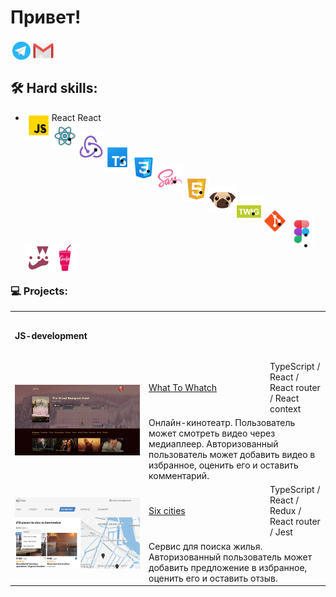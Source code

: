 # Привет!


<a href="https://t.me/BulatSRC">
  <img align="left" alt="My Telegram" width="35px" src="https://raw.githubusercontent.com/BulatCC/BulatCC/main/img/icon/icon-telegram.svg" />
</a>
<a href="mailto:bulatsrc@gmail.com">
  <img align="left" alt="My e-mail" width="35px" src="https://raw.githubusercontent.com/BulatCC/BulatCC/main/img/icon/icon-email.svg" />
</a>

<br/><br/>


## 🛠 Hard skills:

<!-- <table>













</table> -->

<ul>
    <li>
                <span>React</span>
            <img align="left" alt="JavaScript" width="42px" src="https://raw.githubusercontent.com/BulatCC/BulatCC/main/img/icon/js.svg" />
            <span>React</span>
    </li>
    <li>
            <img align="left" alt="React" width="42px" src="https://raw.githubusercontent.com/BulatCC/BulatCC/main/img/icon/icon-react.svg" />
    </li>
    <li>
            <img align="left" alt="Redux" width="42px" src="https://raw.githubusercontent.com/BulatCC/BulatCC/main/img/icon/redux.svg" />
    </li>
    <li>
            <img align="left" alt="TypeScript" width="42px" src="https://raw.githubusercontent.com/BulatCC/BulatCC/main/img/icon/ts.png" />
    </li>
    <li>
            <img align="left" alt="Css" width="42px" src="https://raw.githubusercontent.com/BulatCC/BulatCC/main/img/icon/css.png" />
    </li>
    <li>
            <img align="left" alt="Sass" width="42px" src="https://raw.githubusercontent.com/BulatCC/BulatCC/main/img/icon/sass.svg" />
    </li>
    <li>
            <img align="left" alt="Html" width="42px" src="https://raw.githubusercontent.com/BulatCC/BulatCC/main/img/icon/html.svg" />
    </li>
    <li>
            <img align="left" alt="Pug" width="42px" src="https://raw.githubusercontent.com/BulatCC/BulatCC/main/img/icon/pug.svg" />
    </li>
    <li>
            <img align="left" alt="Twig" width="42px" src="https://raw.githubusercontent.com/BulatCC/BulatCC/main/img/icon/twig.png" />
    </li>
    <li>
            <img align="left" alt="Git" width="42px" src="https://raw.githubusercontent.com/BulatCC/BulatCC/main/img/icon/git.svg" />
    </li>
    <li>
            <img align="left" alt="Figma" width="42px" src="https://raw.githubusercontent.com/BulatCC/BulatCC/main/img/icon/figma.png" />
    </li>
    <li>
            <img align="left" alt="Jest" width="42px" src="https://raw.githubusercontent.com/BulatCC/BulatCC/main/img/icon/jest.png" />
    </li>
    <li>
            <img align="left" alt="Gulp" width="42px" src="https://raw.githubusercontent.com/BulatCC/BulatCC/main/img/icon/gulp.svg" />
    </li>
</ul>

<br/>

### 💻 Projects:

<table>
  <tr>
    <th colspan="3" height="70" align="left">JS-development</th>
  </tr>
  <tr></tr>

  <!-- What To Watch -->
  <tr>
    <td rowspan="2" width="200">
      <a href="https://what-to-watch-aoa6.vercel.app/" target="_blank">
        <img width="100%" height="auto" src="https://raw.githubusercontent.com/BulatCC/BulatCC/main/img/wtw.jpg" title="What To Whatch" alt="What To Whatch">
      </a>
    </td>
    <td width="180" height="60">
      <a href="https://github.com/BulatCC/what-to-watch" target="_blank">What To Whatch</a>
	</td>
    <td>TypeScript / React / React router / React context</td>
  </tr>
  <tr>
    <td colspan="2">Онлайн-кинотеатр. Пользователь может смотреть видео через медиаплеер. Авторизованный пользователь может добавить видео в избранное, оценить его и оставить комментарий.</td>
  </tr>
  
  <!-- Six-cities -->
  <tr>
    <td rowspan="2" width="200">
      <a href="https://six-cities-eosin.vercel.app/" target="_blank">
        <img width="100%" height="auto" src="https://raw.githubusercontent.com/BulatCC/BulatCC/main/img/six-citeis.jpg" title="Six-cities" alt="Six-cities">
      </a>
    </td>
    <td width="180" height="60">
      <a href="https://github.com/BulatCC/six-cities" target="_blank">Six cities</a>
    </td>
    <td>TypeScript / React / Redux / React router / Jest</td>
  </tr>
  <tr>
    <td colspan="2">Сервис для поиска жилья. Авторизованный пользователь может добавить предложение в избранное, оценить его и оставить отзыв.</td>
  </tr>
  

  
  
  <!-- <tr>
    <th colspan="3" height="70" align="left"  ">Markup</th>
  </tr>
  <tr></tr> -->
  
  <!-- Mishka -->
  <!-- <tr>
    <td rowspan="2" width="200">
      <a href="https://github.io/htmlacademy-mishka/" target="_blank">
        <img width="100%" height="auto" src="" title="Mishka" alt="Mishka">
      </a>
    </td>
    <td width="180" height="60">
      <a href="" target="_blank">Mishka</a>
	</td>
    <td>HTML5 / CSS3 / Sass / JavaScript / Gulp / BEM</td>
  </tr>
  <tr>
    <td colspan="2">Апесанее</td>
  </tr>
  
</table>  -->
